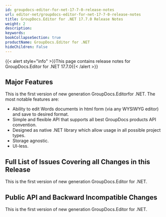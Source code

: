 ```yaml
---
id: groupdocs-editor-for-net-17-7-0-release-notes
url: editor-net/groupdocs-editor-for-net-17-7-0-release-notes
title: GroupDocs.Editor for .NET 17.7.0 Release Notes
weight: 2
description: 
keywords: 
bookCollapseSection: true
productName: GroupDocs.Editor for .NET
hideChildren: False
---
```

{{< alert style="info" >}}This page contains release notes for GroupDocs.Editor for .NET 17.7.0{{< /alert >}}

## Major Features

This is the first version of new generation GroupDocs.Editorfor .NET. The most notable features are:

*   Ability to edit Words documents in html form (via any WYSIWYG editor) and save to desired format.
*   Simple and flexible API that supports all best GroupDocs products API convention.
*   Designed as native .NET library which allow usage in all possible project types.
*   Storage agnostic.
*   UI-less.

## Full List of Issues Covering all Changes in this Release

This is the first version of new generation GroupDocs.Editor for .NET. 

## Public API and Backward Incompatible Changes

This is the first version of new generation GroupDocs.Editor for .NET.
